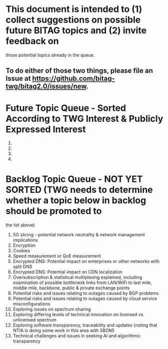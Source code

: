 # This document is intended to (1) collect suggestions on possible future BITAG topics and (2) invite feedback on 
those potential topics already in the queue. 

## To do either of those two things, please file an Issue at https://github.com/bitag-twg/bitag2.0/issues/new. 

# Future Topic Queue - Sorted According to TWG Interest & Publicly Expressed Interest

1. 
2. 
3. 
4. 

# Backlog Topic Queue - NOT YET SORTED (TWG needs to determine whether a topic below in backlog should be promoted to 
the list above)

1. 5G slicing - potential network neutrality & network management implications
2. Encryption 
3. Cookies
4. Speed measurement or QoE measurement
5. Encrypted DNS: Potential impact on enterprises or other networks with split DNS
6. Encrypted DNS: Potential impact on CDN localization
7. Oversubscription & statistical multiplexing explained, including examination of possible bottlenexk links from LAN/WiFi to
last mile, middle mile, backbone, public & private exchange points
8. Potential risks and issues relating to outages caused by BGP problems
9. Potential risks and issues relating to outages caused by cloud service misconfigurations
10. Exploring issues on spectrum sharing
11. Exploring differing levels of technical innovation on licensed vs. unlicensed spectrum
12. Exploring software transparency, traceability and updates (noting that NTIA is doing some work in this area with SBOM)
13. Technical challenges and issues in seeking AI and algorithmic transparency 
